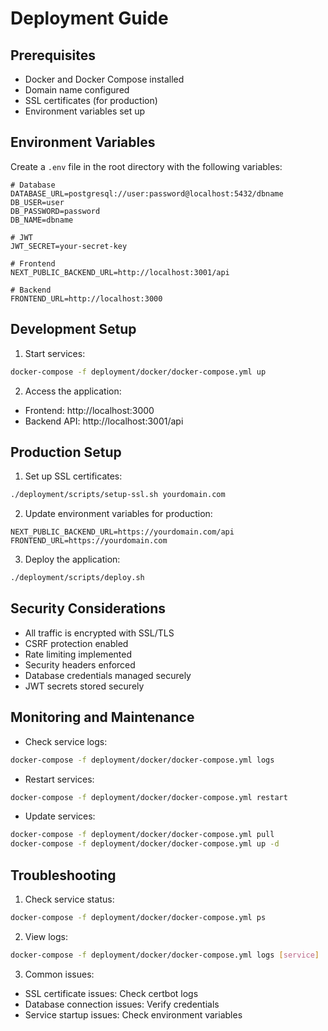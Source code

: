 # Deployment Guide

## Prerequisites

- Docker and Docker Compose installed
- Domain name configured
- SSL certificates (for production)
- Environment variables set up

## Environment Variables

Create a `.env` file in the root directory with the following variables:

```env
# Database
DATABASE_URL=postgresql://user:password@localhost:5432/dbname
DB_USER=user
DB_PASSWORD=password
DB_NAME=dbname

# JWT
JWT_SECRET=your-secret-key

# Frontend
NEXT_PUBLIC_BACKEND_URL=http://localhost:3001/api

# Backend
FRONTEND_URL=http://localhost:3000
```

## Development Setup

1. Start services:
```bash
docker-compose -f deployment/docker/docker-compose.yml up
```

2. Access the application:
- Frontend: http://localhost:3000
- Backend API: http://localhost:3001/api

## Production Setup

1. Set up SSL certificates:
```bash
./deployment/scripts/setup-ssl.sh yourdomain.com
```

2. Update environment variables for production:
```env
NEXT_PUBLIC_BACKEND_URL=https://yourdomain.com/api
FRONTEND_URL=https://yourdomain.com
```

3. Deploy the application:
```bash
./deployment/scripts/deploy.sh
```

## Security Considerations

- All traffic is encrypted with SSL/TLS
- CSRF protection enabled
- Rate limiting implemented
- Security headers enforced
- Database credentials managed securely
- JWT secrets stored securely

## Monitoring and Maintenance

- Check service logs:
```bash
docker-compose -f deployment/docker/docker-compose.yml logs
```

- Restart services:
```bash
docker-compose -f deployment/docker/docker-compose.yml restart
```

- Update services:
```bash
docker-compose -f deployment/docker/docker-compose.yml pull
docker-compose -f deployment/docker/docker-compose.yml up -d
```

## Troubleshooting

1. Check service status:
```bash
docker-compose -f deployment/docker/docker-compose.yml ps
```

2. View logs:
```bash
docker-compose -f deployment/docker/docker-compose.yml logs [service]
```

3. Common issues:
- SSL certificate issues: Check certbot logs
- Database connection issues: Verify credentials
- Service startup issues: Check environment variables 